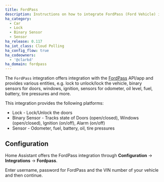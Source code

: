 ```yaml
---
title: FordPass
description: Instructions on how to integrate FordPass (Ford Vehicle) into Home Assistant.
ha_category:
  - Car  
  - Lock
  - Binary Sensor
  - Sensor
ha_release: 0.117
ha_iot_class: Cloud Polling
ha_config_flow: true
ha_codeowners:
  - '@clarkd'
ha_domain: fordpass
---
```


The `FordPass` integration offers integration with the [FordPass](https://www.ford.co.uk/owner/owner-services/fordpass) API/app and provides various entities, e.g. lock to unlock/lock the vehicle, binary sensors for doors, windows, ignition, sensors for odometer, oil level, fuel, battery, tire pressures and more.

This integration provides the following platforms:

- Lock - Lock/Unlock the doors
- Binary Sensor - Tracks state of Doors (open/closed), Windows (open/closed), Ignition (on/off), Alarm (on/off)
- Sensor - Odometer, fuel, battery, oil, tire pressures

## Configuration

Home Assistant offers the FordPass integration through **Configuration** -> **Integrations** -> **Fordpass**.

Enter username, password for FordPass and the VIN number of your vehicle and then continue.